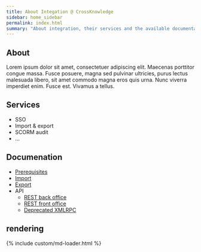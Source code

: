 ```yaml
---
title: About Integation @ CrossKnowledge
sidebar: home_sidebar
permalink: index.html
summary: "About integration, their services and the available documentation. If you are CrossKnowledge clients, get in touch with your IT consultant for more details"
---
```


## About

Lorem ipsum dolor sit amet, consectetuer adipiscing elit. Maecenas porttitor congue massa. Fusce posuere, magna sed pulvinar ultricies, purus lectus malesuada libero, sit amet commodo magna eros quis urna.
Nunc viverra imperdiet enim. Fusce est. Vivamus a tellus.

## Services

* SSO
* Import & export
* SCORM audit
* ...

## Documenation

* [Prerequisites](/prerequisites-en.html)
* [Import](/import.html)
* [Export](/export.html)
* API
    * [REST back office](/rest_bo.html)
    * [REST front office](/rest_fo.html)
    * [Deprecated XMLRPC](/xmlrpc.html)

## rendering

{% include custom/md-loader.html %}

